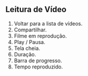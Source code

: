 ## Leitura de Vídeo

1. Voltar para a lista de vídeos.
2. Compartilhar.
3. Filme em reprodução.
4. Play / Pausa.
5. Tela cheia.
6. Duração.
7. Barra de progresso.
8. Tempo reproduzido.
